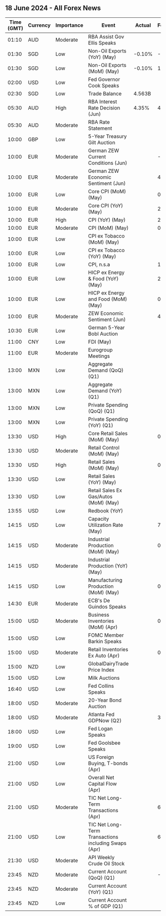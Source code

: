 ## 18 June 2024 - All Forex News

| Time (GMT) | Currency | Importance | Event | Actual | Forecast | Previous |
|------|----------|------------|-------|--------|----------|----------|
| 01:10 | AUD | Moderate | RBA Assist Gov Ellis Speaks |  |  |  |
| 01:30 | SGD | Low | Non-Oil Exports (YoY) (May) | -0.10% | -0.90% | -9.60% |
| 01:30 | SGD | Low | Non-Oil Exports (MoM) (May) | -0.10% | 1.70% | 7.30% |
| 02:00 | USD | Low | Fed Governor Cook Speaks |  |  |  |
| 02:30 | SGD | Low | Trade Balance | 4.563B |  | 4.516B |
| 05:30 | AUD | High | RBA Interest Rate Decision (Jun) | 4.35% | 4.35% | 4.35% |
| 05:30 | AUD | Moderate | RBA Rate Statement |  |  |  |
| 10:00 | GBP | Low | 5-Year Treasury Gilt Auction |  |  | 4.199% |
| 10:00 | EUR | Moderate | German ZEW Current Conditions (Jun) |  | -65.0 | -72.3 |
| 10:00 | EUR | Moderate | German ZEW Economic Sentiment (Jun) |  | 49.6 | 47.1 |
| 10:00 | EUR | Low | Core CPI (MoM) (May) |  | 0.4% | 0.7% |
| 10:00 | EUR | Moderate | Core CPI (YoY) (May) |  | 2.9% | 2.7% |
| 10:00 | EUR | High | CPI (YoY) (May) |  | 2.6% | 2.4% |
| 10:00 | EUR | Moderate | CPI (MoM) (May) |  | 0.2% | 0.6% |
| 10:00 | EUR | Low | CPI ex Tobacco (MoM) (May) |  |  | 0.6% |
| 10:00 | EUR | Low | CPI ex Tobacco (YoY) (May) |  |  | 2.3% |
| 10:00 | EUR | Low | CPI, n.s.a |  | 126.32 | 126.04 |
| 10:00 | EUR | Low | HICP ex Energy & Food (YoY) (May) |  | 2.9% | 2.8% |
| 10:00 | EUR | Low | HICP ex Energy and Food (MoM) (May) |  | 0.4% | 0.6% |
| 10:00 | EUR | Moderate | ZEW Economic Sentiment (Jun) |  | 47.8 | 47.0 |
| 10:30 | EUR | Low | German 5-Year Bobl Auction |  |  | 2.560% |
| 11:00 | CNY | Low | FDI (May) |  |  | -27.90% |
| 11:00 | EUR | Moderate | Eurogroup Meetings |  |  |  |
| 13:00 | MXN | Low | Aggregate Demand (QoQ) (Q1) |  |  | 0.30% |
| 13:00 | MXN | Low | Aggregate Demand (YoY) (Q1) |  |  | 2.60% |
| 13:00 | MXN | Low | Private Spending (QoQ) (Q1) |  |  | 0.90% |
| 13:00 | MXN | Low | Private Spending (YoY) (Q1) |  |  | 5.10% |
| 13:30 | USD | High | Core Retail Sales (MoM) (May) |  | 0.2% | 0.2% |
| 13:30 | USD | Moderate | Retail Control (MoM) (May) |  |  | -0.3% |
| 13:30 | USD | High | Retail Sales (MoM) (May) |  | 0.3% | 0.0% |
| 13:30 | USD | Low | Retail Sales (YoY) (May) |  |  | 3.04% |
| 13:30 | USD | Low | Retail Sales Ex Gas/Autos (MoM) (May) |  |  | -0.1% |
| 13:55 | USD | Low | Redbook (YoY) |  |  | 5.5% |
| 14:15 | USD | Low | Capacity Utilization Rate (May) |  | 78.6% | 78.4% |
| 14:15 | USD | Moderate | Industrial Production (MoM) (May) |  | 0.3% | 0.0% |
| 14:15 | USD | Moderate | Industrial Production (YoY) (May) |  |  | -0.38% |
| 14:15 | USD | Low | Manufacturing Production (MoM) (May) |  | 0.3% | -0.3% |
| 14:30 | EUR | Moderate | ECB's De Guindos Speaks |  |  |  |
| 15:00 | USD | Moderate | Business Inventories (MoM) (Apr) |  | 0.3% | -0.1% |
| 15:00 | USD | Low | FOMC Member Barkin Speaks |  |  |  |
| 15:00 | USD | Moderate | Retail Inventories Ex Auto (Apr) |  | 0.3% | -0.2% |
| 15:00 | NZD | Low | GlobalDairyTrade Price Index |  |  | 1.7% |
| 15:00 | USD | Low | Milk Auctions |  |  | 3,824.0 |
| 16:40 | USD | Low | Fed Collins Speaks |  |  |  |
| 18:00 | USD | Moderate | 20-Year Bond Auction |  |  | 4.635% |
| 18:00 | USD | Moderate | Atlanta Fed GDPNow (Q2) |  | 3.1% | 3.1% |
| 18:00 | USD | Low | Fed Logan Speaks |  |  |  |
| 19:00 | USD | Low | Fed Goolsbee Speaks |  |  |  |
| 21:00 | USD | Low | US Foreign Buying, T-bonds (Apr) |  |  | 42.20B |
| 21:00 | USD | Low | Overall Net Capital Flow (Apr) |  |  | 102.10B |
| 21:00 | USD | Moderate | TIC Net Long-Term Transactions (Apr) |  | 69.0B | 100.5B |
| 21:00 | USD | Low | TIC Net Long-Term Transactions including Swaps (Apr) |  | 69.30B | 100.50B |
| 21:30 | USD | Moderate | API Weekly Crude Oil Stock |  |  | -2.428M |
| 23:45 | NZD | Moderate | Current Account (QoQ) (Q1) |  | -4.69B | -7.84B |
| 23:45 | NZD | Moderate | Current Account (YoY) (Q1) |  |  | -27.80B |
| 23:45 | NZD | Low | Current Account % of GDP (Q1) |  |  | -6.90% |
